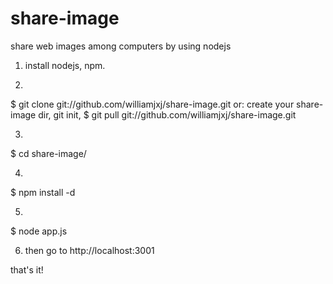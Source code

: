 share-image
===========

share web images among computers by using nodejs

1. install nodejs, npm.

2. 
$ git clone git://github.com/williamjxj/share-image.git
or:
create your share-image dir, git init,
$ git pull git://github.com/williamjxj/share-image.git

3. 
$ cd share-image/

4.
$ npm install -d

5.
$ node app.js

6. then go to http://localhost:3001

that's it!